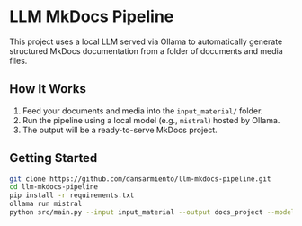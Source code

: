 # LLM MkDocs Pipeline

This project uses a local LLM served via Ollama to automatically generate structured MkDocs documentation from a folder of documents and media files.

## How It Works

1. Feed your documents and media into the `input_material/` folder.
2. Run the pipeline using a local model (e.g., `mistral`) hosted by Ollama.
3. The output will be a ready-to-serve MkDocs project.

## Getting Started

```bash
git clone https://github.com/dansarmiento/llm-mkdocs-pipeline.git
cd llm-mkdocs-pipeline
pip install -r requirements.txt
ollama run mistral
python src/main.py --input input_material --output docs_project --model mistral